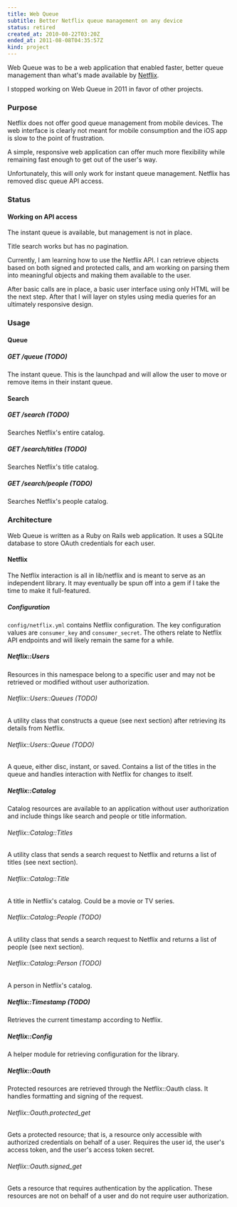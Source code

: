 ```yaml
---
title: Web Queue
subtitle: Better Netflix queue management on any device
status: retired
created_at: 2010-08-22T03:20Z
ended_at: 2011-08-08T04:35:57Z
kind: project
---
```

Web Queue was to be a web application that enabled faster, better queue management than what's made available by [Netflix](http://netflix.com/).

I stopped working on Web Queue in 2011 in favor of other projects.

### Purpose

Netflix does not offer good queue management from mobile devices.
The web interface is clearly not meant for mobile consumption and the iOS app is slow to the point of frustration.

A simple, responsive web application can offer much more flexibility while remaining fast enough to get out of the user's way.

Unfortunately, this will only work for instant queue management. Netflix has removed disc queue API access.

### Status

#### Working on API access

The instant queue is available, but management is not in place.

Title search works but has no pagination.

Currently, I am learning how to use the Netflix API.
I can retrieve objects based on both signed and protected calls, and am working on parsing them into meaningful objects and making them available to the user.

After basic calls are in place, a basic user interface using only HTML will be the next step.
After that I will layer on styles using media queries for an ultimately responsive design.

### Usage

#### Queue

##### GET /queue (TODO)

The instant queue. This is the launchpad and will allow the user to move or remove items in their instant queue.

#### Search

##### GET /search (TODO)

Searches Netflix's entire catalog.

##### GET /search/titles (TODO)

Searches Netflix's title catalog.

##### GET /search/people (TODO)

Searches Netflix's people catalog.

### Architecture

Web Queue is written as a Ruby on Rails web application.
It uses a SQLite database to store OAuth credentials for each user.

#### Netflix

The Netflix interaction is all in lib/netflix and is meant to serve as an independent library.
It may eventually be spun off into a gem if I take the time to make it full-featured.

##### Configuration

`config/netflix.yml` contains Netflix configuration.
The key configuration values are `consumer_key` and `consumer_secret`.
The others relate to Netflix API endpoints and will likely remain the same for a while.

##### Netflix::Users

Resources in this namespace belong to a specific user and may not be retrieved or modified without user authorization.

###### Netflix::Users::Queues (TODO)

A utility class that constructs a queue (see next section) after retrieving its details from Netflix.

###### Netflix::Users::Queue (TODO)

A queue, either disc, instant, or saved.
Contains a list of the titles in the queue and handles interaction with Netflix for changes to itself.

##### Netflix::Catalog

Catalog resources are available to an application without user authorization and include things like search and people or title information.

###### Netflix::Catalog::Titles

A utility class that sends a search request to Netflix and returns a list of titles (see next section).

###### Netflix::Catalog::Title

A title in Netflix's catalog. Could be a movie or TV series.

###### Netflix::Catalog::People (TODO)

A utility class that sends a search request to Netflix and returns a list of people (see next section).

###### Netflix::Catalog::Person (TODO)

A person in Netflix's catalog.

##### Netflix::Timestamp (TODO)

Retrieves the current timestamp according to Netflix.

##### Netflix::Config

A helper module for retrieving configuration for the library.

##### Netflix::Oauth

Protected resources are retrieved through the Netflix::Oauth class.
It handles formatting and signing of the request.

###### Netflix::Oauth.protected_get

Gets a protected resource; that is, a resource only accessible with authorized credentials on behalf of a user.
Requires the user id, the user's access token, and the user's access token secret.

###### Netflix::Oauth.signed_get

Gets a resource that requires authentication by the application.
These resources are not on behalf of a user and do not require user authorization.
